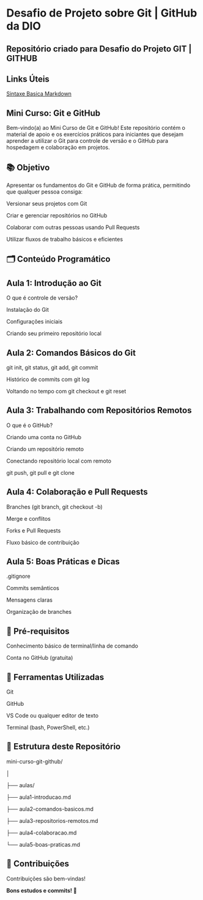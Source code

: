 # Desafio de Projeto sobre Git | GitHub da DIO
## Repositório criado para Desafio do Projeto GIT | GITHUB
## Links Úteis
[Sintaxe Basica Markdown](https://www.markdownguide.org/basic-syntax/)

## Mini Curso: Git e GitHub

Bem-vindo(a) ao Mini Curso de Git e GitHub! Este repositório contém o material de apoio e os exercícios práticos para iniciantes que desejam aprender a utilizar o Git para controle de versão e o GitHub para hospedagem e colaboração em projetos.

## 📚 Objetivo

Apresentar os fundamentos do Git e GitHub de forma prática, permitindo que qualquer pessoa consiga:

Versionar seus projetos com Git

Criar e gerenciar repositórios no GitHub

Colaborar com outras pessoas usando Pull Requests

Utilizar fluxos de trabalho básicos e eficientes

## 🗂 Conteúdo Programático

## Aula 1: Introdução ao Git

O que é controle de versão?

Instalação do Git

Configurações iniciais

Criando seu primeiro repositório local

## Aula 2: Comandos Básicos do Git

git init, git status, git add, git commit

Histórico de commits com git log

Voltando no tempo com git checkout e git reset

## Aula 3: Trabalhando com Repositórios Remotos

O que é o GitHub?

Criando uma conta no GitHub

Criando um repositório remoto

Conectando repositório local com remoto

git push, git pull e git clone

## Aula 4: Colaboração e Pull Requests

Branches (git branch, git checkout -b)

Merge e conflitos

Forks e Pull Requests

Fluxo básico de contribuição

## Aula 5: Boas Práticas e Dicas

.gitignore

Commits semânticos

Mensagens claras

Organização de branches

## 🧠 Pré-requisitos

Conhecimento básico de terminal/linha de comando

Conta no GitHub (gratuita)

## 💠 Ferramentas Utilizadas

Git

GitHub

VS Code ou qualquer editor de texto

Terminal (bash, PowerShell, etc.)

## 📁 Estrutura deste Repositório

mini-curso-git-github/

  │
  
  ├── aulas/
  
  ├── aula1-introducao.md
  
  ├── aula2-comandos-basicos.md
  
  ├── aula3-repositorios-remotos.md
  
  ├── aula4-colaboracao.md
  
  └── aula5-boas-praticas.md

## 🤝 Contribuições

Contribuições são bem-vindas!

**Bons estudos e commits! 🚀**
